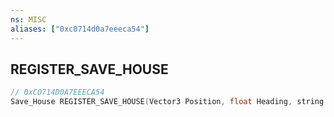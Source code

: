 ```yaml
---
ns: MISC
aliases: ["0xc0714d0a7eeeca54"]
---
```

## REGISTER_SAVE_HOUSE

```c
// 0xC0714D0A7EEECA54
Save_House REGISTER_SAVE_HOUSE(Vector3 Position, float Heading, string pRoomName, int MapAreaName, Hash modelHash);
```
